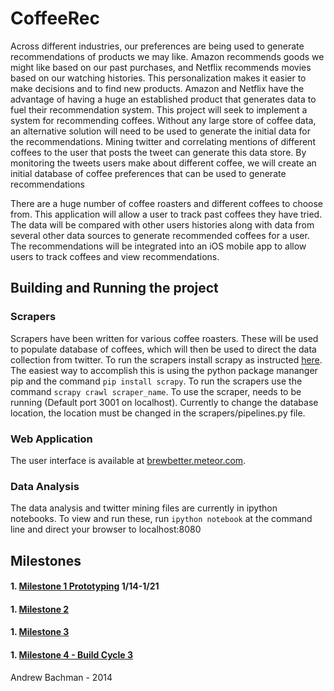 # CoffeeRec

Across different industries, our preferences are being used to generate recommendations of products we may like. Amazon recommends goods we might like based on our past purchases, and Netflix recommends movies based on our watching histories. This personalization makes it easier to make decisions and to find new products. Amazon and Netflix have the advantage of having a huge an established product that generates data to fuel their recommendation	 system. This project will seek to implement a system for recommending coffees. Without any large store of coffee data, an alternative solution will need to be used to generate the initial data for the recommendations. Mining twitter and correlating mentions of different coffees to the user that posts the tweet can generate this data store. By monitoring the tweets users make about different coffee, we will create an initial database of coffee preferences that can be used to generate recommendations

There are a huge number of coffee roasters and different coffees to choose from. This application will allow a user to track past coffees they have tried. The data will be compared with other users histories along with data from several other data sources to generate recommended coffees for a user. The recommendations will be integrated into an iOS mobile app to allow users to track coffees and view recommendations.


## Building and Running the project
### Scrapers
Scrapers have been written for various coffee roasters. These will be used to populate database of coffees, which will then be used to direct the data collection from twitter. To run the scrapers install scrapy as instructed <a href="http://scrapy.org/">here</a>. The easiest way to accomplish this is using the python package mananger pip and the command  `pip install scrapy`. 
To run the scrapers use the command `scrapy crawl scraper_name`. To use the scraper, needs to be running (Default port 3001 on localhost). Currently to change the database location, the location must be changed in the scrapers/pipelines.py file.

### Web Application
The user interface is available at <a href="http://brewbetter.meteor.com">brewbetter.meteor.com</a>.
### Data Analysis 
The data analysis and twitter mining files are currently in ipython notebooks. To view and run these, run `ipython notebook` at the command line and direct your browser to localhost:8080

## Milestones
#### 1. <a href="https://github.com/abachman11/CoffeeRecs/milestones/Milestone%201">Milestone 1 Prototyping</a> 1/14-1/21
#### 1. <a href="https://github.com/abachman11/CoffeeRec/issues?q=milestone%3A%22Build+Cycle+1%22">Milestone 2</a>
#### 1. <a href="https://github.com/abachman11/CoffeeRec/milestones/Build%20Cycle%202">Milestone 3</a>
#### 1. <a href="https://github.com/abachman11/CoffeeRec/milestones/Build%20Cycle%203">Milestone 4 - Build Cycle 3</a>

Andrew Bachman - 2014
